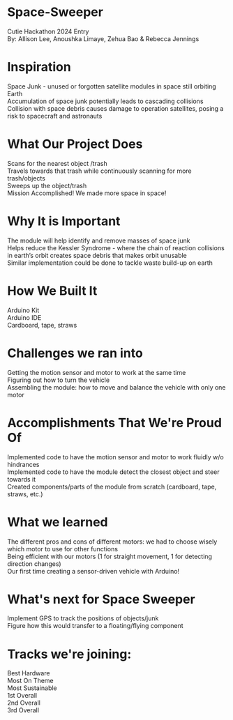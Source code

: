 # Space-Sweeper
Cutie Hackathon 2024 Entry <br/>
By: Allison Lee, Anoushka Limaye, Zehua Bao & Rebecca Jennings

# Inspiration
Space Junk - unused or forgotten satellite modules in space still orbiting Earth <br/>
Accumulation of space junk potentially leads to cascading collisions <br/>
Collision with space debris causes damage to operation satellites, posing a risk to spacecraft and astronauts <br/>

# What Our Project Does
Scans for the nearest object /trash <br/>
Travels towards that trash while continuously scanning for more trash/objects <br/>
Sweeps up the object/trash <br/>
Mission Accomplished! We made more space in space! <br/>

# Why It is Important
The module will help identify and remove masses of space junk <br/>
Helps reduce the Kessler Syndrome - where the chain of reaction collisions in earth’s orbit creates space debris that makes orbit unusable <br/>
Similar implementation could be done to tackle waste build-up on earth <br/>

# How We Built It
Arduino Kit <br/>
Arduino IDE <br/>
Cardboard, tape, straws <br/>

# Challenges we ran into
Getting the motion sensor and motor to work at the same time <br/>
Figuring out how to turn the vehicle <br/>
Assembling the module: how to move and balance the vehicle with only one motor <br/>

# Accomplishments That We're Proud Of
Implemented code to have the motion sensor and motor to work fluidly w/o hindrances <br/>
Implemented code to have the module detect the closest object and steer towards it <br/>
Created components/parts of the module from scratch (cardboard, tape, straws, etc.) <br/>

# What we learned
The different pros and cons of different motors: we had to choose wisely which motor to use for other functions <br/>
Being efficient with our motors (1 for straight movement, 1 for detecting direction changes) <br/>
Our first time creating a sensor-driven vehicle with Arduino! <br/>

# What's next for Space Sweeper
Implement GPS to track the positions of objects/junk <br/>
Figure how this would transfer to a floating/flying component <br/>

# Tracks we're joining:
Best Hardware <br/>
Most On Theme <br/>
Most Sustainable <br/>
1st Overall <br/>
2nd Overall <br/>
3rd Overall <br/>
